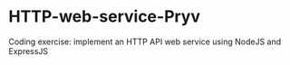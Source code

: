# HTTP-web-service-Pryv
Coding exercise: implement an HTTP API web service using NodeJS and ExpressJS
